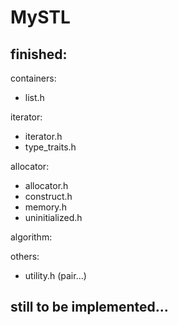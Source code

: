 # MySTL

## finished:

containers:
- list.h

iterator:
- iterator.h
- type_traits.h

allocator:
- allocator.h
- construct.h
- memory.h
- uninitialized.h

algorithm:



others:
- utility.h (pair...)
 


## still to be implemented...


